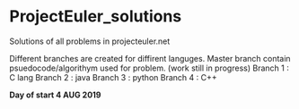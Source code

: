 # ProjectEuler_solutions
Solutions of all problems in projecteuler.net

Different branches are created for diffirent languges.
Master branch contain psuedocode/algorithym used for problem. (work still in progress)
Branch 1 : C lang
Branch 2 : java
Branch 3 : python
Branch 4 : C++

**Day of start 4 AUG 2019**

